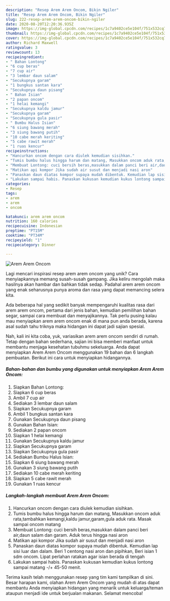 ```yaml
---
description: "Resep Arem Arem Oncom, Bikin Ngiler"
title: "Resep Arem Arem Oncom, Bikin Ngiler"
slug: 222-resep-arem-arem-oncom-bikin-ngiler
date: 2020-08-20T12:20:36.935Z
image: https://img-global.cpcdn.com/recipes/1c7a9402ce5e104f/751x532cq70/arem-arem-oncom-foto-resep-utama.jpg
thumbnail: https://img-global.cpcdn.com/recipes/1c7a9402ce5e104f/751x532cq70/arem-arem-oncom-foto-resep-utama.jpg
cover: https://img-global.cpcdn.com/recipes/1c7a9402ce5e104f/751x532cq70/arem-arem-oncom-foto-resep-utama.jpg
author: Richard Maxwell
ratingvalue: 3
reviewcount: 13
recipeingredient:
- " Bahan Lontong"
- "6 cup beras"
- "7 cup air"
- "3 lembar daun salam"
- "Secukupnya garam"
- "1 bungkus santan kara"
- "Secukupnya daun pisang"
- " Bahan Isian"
- "2 papan oncom"
- "1 helai kemangi"
- "Secukupnya kaldu jamur"
- "Secukupnya garam"
- "Secukupnya gula pasir"
- " Bumbu Halus Isian"
- "6 siung bawang merah"
- "3 siung bawang putih"
- "10 cabe merah keriting"
- "5 cabe rawit merah"
- "1 ruas kencur"
recipeinstructions:
- "Hancurkan oncom dengan cara diulek kemudian sisihkan."
- "Tumis bumbu halus hingga harum dan matang, Masukkan oncom aduk rata,tambahkan kemangi,kaldu jamur,garam,gula aduk rata. Masak sampai oncom matang"
- "Membuat Lontong: cuci bersih beras,masukkan dalam panci beri air,daun salam dan garam. Aduk terus hingga nasi aron"
- "Matikan api kompor Jika sudah air susut dan menjadi nasi aron"
- "Panaskan daun diatas kompor supaya mudah dibentuk. Kemudian lap sisi luar dan dalam. Beri 1 centong nasi aron dan pipihkan, Beri isian 1 sdm oncom. Lipat perlahan ratakan agar isian berada di tengah"
- "Lakukan sampai habis. Panaskan kukusan kemudian kukus lontong sampai matang -/+ 45-50 menit."
categories:
- Resep
tags:
- arem
- arem
- oncom

katakunci: arem arem oncom 
nutrition: 160 calories
recipecuisine: Indonesian
preptime: "PT15M"
cooktime: "PT34M"
recipeyield: "1"
recipecategory: Dinner

---
```



![Arem Arem Oncom](https://img-global.cpcdn.com/recipes/1c7a9402ce5e104f/751x532cq70/arem-arem-oncom-foto-resep-utama.jpg)

Lagi mencari inspirasi resep arem arem oncom yang unik? Cara menyiapkannya memang susah-susah gampang. Jika keliru mengolah maka hasilnya akan hambar dan bahkan tidak sedap. Padahal arem arem oncom yang enak seharusnya punya aroma dan rasa yang dapat memancing selera kita.

Ada beberapa hal yang sedikit banyak mempengaruhi kualitas rasa dari arem arem oncom, pertama dari jenis bahan, kemudian pemilihan bahan segar, sampai cara membuat dan menyajikannya. Tak perlu pusing kalau mau menyiapkan arem arem oncom enak di mana pun anda berada, karena asal sudah tahu triknya maka hidangan ini dapat jadi sajian spesial.




Nah, kali ini kita coba, yuk, variasikan arem arem oncom sendiri di rumah. Tetap dengan bahan sederhana, sajian ini bisa memberi manfaat untuk membantu menjaga kesehatan tubuhmu sekeluarga. Anda dapat menyiapkan Arem Arem Oncom menggunakan 19 bahan dan 6 langkah pembuatan. Berikut ini cara untuk menyiapkan hidangannya.

<!--inarticleads1-->

##### Bahan-bahan dan bumbu yang digunakan untuk menyiapkan Arem Arem Oncom:

1. Siapkan  Bahan Lontong:
1. Siapkan 6 cup beras
1. Ambil 7 cup air
1. Sediakan 3 lembar daun salam
1. Siapkan Secukupnya garam
1. Ambil 1 bungkus santan kara
1. Gunakan Secukupnya daun pisang
1. Gunakan  Bahan Isian:
1. Sediakan 2 papan oncom
1. Siapkan 1 helai kemangi
1. Gunakan Secukupnya kaldu jamur
1. Siapkan Secukupnya garam
1. Siapkan Secukupnya gula pasir
1. Sediakan  Bumbu Halus Isian:
1. Siapkan 6 siung bawang merah
1. Gunakan 3 siung bawang putih
1. Sediakan 10 cabe merah keriting
1. Siapkan 5 cabe rawit merah
1. Gunakan 1 ruas kencur




<!--inarticleads2-->

##### Langkah-langkah membuat Arem Arem Oncom:

1. Hancurkan oncom dengan cara diulek kemudian sisihkan.
1. Tumis bumbu halus hingga harum dan matang, Masukkan oncom aduk rata,tambahkan kemangi,kaldu jamur,garam,gula aduk rata. Masak sampai oncom matang
1. Membuat Lontong: cuci bersih beras,masukkan dalam panci beri air,daun salam dan garam. Aduk terus hingga nasi aron
1. Matikan api kompor Jika sudah air susut dan menjadi nasi aron
1. Panaskan daun diatas kompor supaya mudah dibentuk. Kemudian lap sisi luar dan dalam. Beri 1 centong nasi aron dan pipihkan, Beri isian 1 sdm oncom. Lipat perlahan ratakan agar isian berada di tengah
1. Lakukan sampai habis. Panaskan kukusan kemudian kukus lontong sampai matang -/+ 45-50 menit.




Terima kasih telah menggunakan resep yang tim kami tampilkan di sini. Besar harapan kami, olahan Arem Arem Oncom yang mudah di atas dapat membantu Anda menyiapkan hidangan yang menarik untuk keluarga/teman ataupun menjadi ide untuk berjualan makanan. Selamat mencoba!

